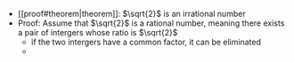 - [[proof#theorem|theorem]]: $\sqrt{2}$ is an irrational number
- Proof: Assume that $\sqrt{2}$ is a rational number, meaning there exists a pair of intergers whose ratio is $\sqrt{2}$
	- if the two intergers have a common factor, it can be eliminated
	- 